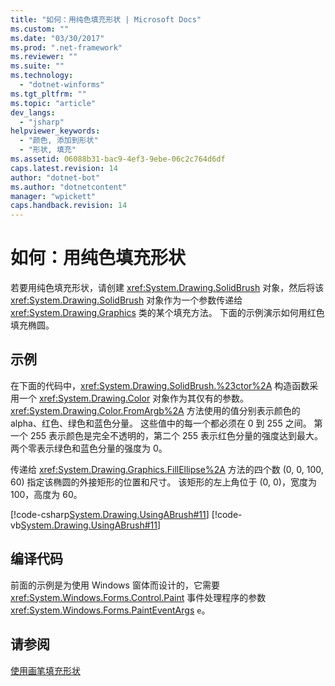 ```yaml
---
title: "如何：用纯色填充形状 | Microsoft Docs"
ms.custom: ""
ms.date: "03/30/2017"
ms.prod: ".net-framework"
ms.reviewer: ""
ms.suite: ""
ms.technology: 
  - "dotnet-winforms"
ms.tgt_pltfrm: ""
ms.topic: "article"
dev_langs: 
  - "jsharp"
helpviewer_keywords: 
  - "颜色, 添加到形状"
  - "形状, 填充"
ms.assetid: 06088b31-bac9-4ef3-9ebe-06c2c764d6df
caps.latest.revision: 14
author: "dotnet-bot"
ms.author: "dotnetcontent"
manager: "wpickett"
caps.handback.revision: 14
---
```

# 如何：用纯色填充形状
若要用纯色填充形状，请创建 <xref:System.Drawing.SolidBrush> 对象，然后将该 <xref:System.Drawing.SolidBrush> 对象作为一个参数传递给 <xref:System.Drawing.Graphics> 类的某个填充方法。  下面的示例演示如何用红色填充椭圆。  
  
## 示例  
 在下面的代码中，<xref:System.Drawing.SolidBrush.%23ctor%2A> 构造函数采用一个 <xref:System.Drawing.Color> 对象作为其仅有的参数。  <xref:System.Drawing.Color.FromArgb%2A> 方法使用的值分别表示颜色的 alpha、红色、绿色和蓝色分量。  这些值中的每一个都必须在 0 到 255 之间。  第一个 255 表示颜色是完全不透明的，第二个 255 表示红色分量的强度达到最大。  两个零表示绿色和蓝色分量的强度为 0。  
  
 传递给 <xref:System.Drawing.Graphics.FillEllipse%2A> 方法的四个数 \(0, 0, 100, 60\) 指定该椭圆的外接矩形的位置和尺寸。  该矩形的左上角位于 \(0, 0\)，宽度为 100，高度为 60。  
  
 [!code-csharp[System.Drawing.UsingABrush#11](../../../../samples/snippets/csharp/VS_Snippets_Winforms/System.Drawing.UsingABrush/CS/Class1.cs#11)]
 [!code-vb[System.Drawing.UsingABrush#11](../../../../samples/snippets/visualbasic/VS_Snippets_Winforms/System.Drawing.UsingABrush/VB/Class1.vb#11)]  
  
## 编译代码  
 前面的示例是为使用 Windows 窗体而设计的，它需要 <xref:System.Windows.Forms.Control.Paint> 事件处理程序的参数 <xref:System.Windows.Forms.PaintEventArgs> `e`。  
  
## 请参阅  
 [使用画笔填充形状](../../../../docs/framework/winforms/advanced/using-a-brush-to-fill-shapes.md)